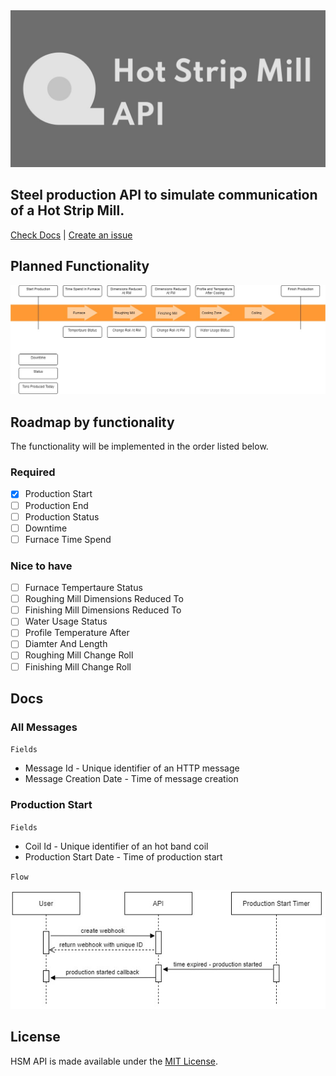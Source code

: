 <img src="images/LOGO.JPG" alt="Logo" />

## Steel production API to simulate communication of a Hot Strip Mill.

[Check Docs](#docs) | [Create an issue](https://github.com/FirsovG/hsm-api/issues/new)

## Planned Functionality

<img src="images/PRODUCTION_OVERVIEW.JPG" alt="Planned Functionality" />

## Roadmap by functionality

The functionality will be implemented in the order listed below.

### Required

- [x] Production Start
- [ ] Production End
- [ ] Production Status
- [ ] Downtime
- [ ] Furnace Time Spend

### Nice to have

- [ ] Furnace Tempertaure Status
- [ ] Roughing Mill Dimensions Reduced To
- [ ] Finishing Mill Dimensions Reduced To
- [ ] Water Usage Status
- [ ] Profile Temperature After
- [ ] Diamter And Length
- [ ] Roughing Mill Change Roll
- [ ] Finishing Mill Change Roll

## Docs

### All Messages

`Fields`

- Message Id - Unique identifier of an HTTP message
- Message Creation Date - Time of message creation

### Production Start

`Fields`

- Coil Id - Unique identifier of an hot band coil
- Production Start Date - Time of production start

`Flow`

<img src="images/START_PRODUCTION_FLOW.JPG" alt="Planned Functionality" />

## License

HSM API is made available under the [MIT License](https://github.com/FirsovG/hsm-api/blob/main/LICENSE).
